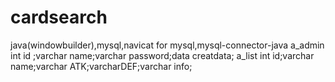 # cardsearch
java(windowbuilder),mysql,navicat for mysql,mysql-connector-java
a_admin  int id ;varchar name;varchar password;data creatdata;
a_list int id;varchar name;varchar ATK;varcharDEF;varchar info;
